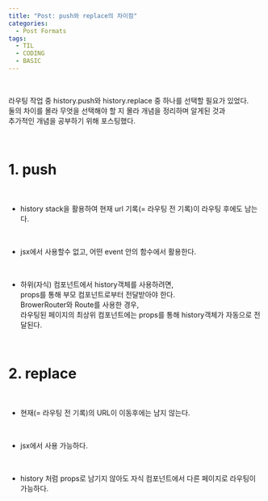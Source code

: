 ```yaml
---
title: "Post: push와 replace의 차이점"
categories:
  - Post Formats
tags:
  - TIL
  - CODING
  - BASIC
---
```


<br>

라우팅 작업 중 history.push와 history.replace 중 하나를 선택할 필요가 있었다.<br>
둘의 차이를 몰라 무엇을 선택해야 할 지 몰라 개념을 정리하며 알게된 것과<br>
추가적인 개념을 공부하기 위해 포스팅했다.<br>

<br>

# 1. push

<br>

- history stack을 활용하여 현재 url 기록(= 라우팅 전 기록)이 라우팅 후에도 남는다.<br>
 
<br>

- jsx에서 사용할수 없고, 어떤 event 안의 함수에서 활용한다.<br>
 
<br>

- 하위(자식) 컴포넌트에서 history객체를 사용하려면,<br>
  props를 통해 부모 컴포넌트로부터 전달받아야 한다.<br>
  BrowerRouter와 Route를 사용한 경우,<br>
  라우팅된 페이지의 최상위 컴포넌트에는 props를 통해 history객체가 자동으로 전달된다.<br>
  
  <br>
  
# 2. replace
  
  <br>
  
  - 현재(= 라우팅 전 기록)의 URL이 이동후에는 남지 않는다.<br>

<br>

  - jsx에서 사용 가능하다.<br>

<br>

  - history 처럼 props로 남기지 않아도 자식 컴포넌트에서 다른 페이지로 라우팅이 가능하다.

<br>

  
